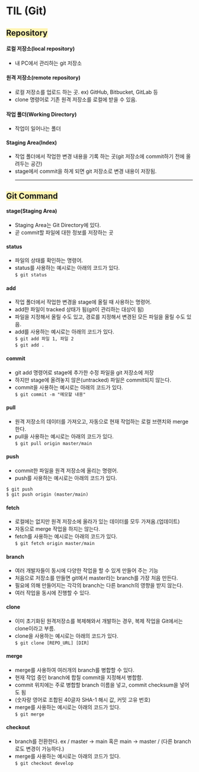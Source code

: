# **TIL (Git)**
   ## <span style='background-color: #fff5b1'>**Repository**</span>
       
#### **로컬 저장소(local repository)**   
+ 내 PC에서 관리하는 git 저장소   
#### **원격 저장소(remote repository)**   
+ 로컬 저장소를 업로드 하는 곳. ex) GitHub, Bitbucket, GitLab 등
+ clone 명령어로 기존 원격 저장소를 로컬에 받을 수 있음.   
   
#### **작업 폴더(Working Directory)**   
+ 작업이 일어나는 폴더

#### **Staging Area(Index)**   
+ 작업 폴더에서 작업한 변경 내용을 기록 하는 곳(git 저장소에 commit하기 전에 올려두는 공간)   
+ stage에서 commit을 하게 되면 git 저장소로 변경 내용이 저장됨.  
   ***
   
   
   
   
## <span style='background-color: #fff5b1'>**Git Command**</span>   

#### **stage(Staging Area)**   
+ Staging Area는 Git Directory에 있다.   
+ 곧 commit할 파일에 대한 정보를 저장하는 곳   


#### **status**   
+ 파일의 상태를 확인하는 명령어.   
+ status를 사용하는 예시로는 아래의 코드가 있다.   
`$ git status`

#### **add**   
+ 작업 폴더에서 작업한 변경을 stage에 올릴 때 사용하는 명령어.   
+ add한 파일이 tracked 상태가 됨(git이 관리하는 대상이 됨)   
+ 파일을 지정해서 올릴 수도 있고, 경로를 지정해서 변경된 모든 파일을 올릴 수도 있음.   
+ add를 사용하는 예시로는 아래의 코드가 있다.   
`$ git add 파일 1, 파일 2`   
`$ git add .`   

#### **commit**   
+ git add 명령어로 stage에 추가한 수정 파일을 git 저장소에 저장   
+ 하지만 stage에 올려놓지 않은(untracked) 파일은 commit되지 않는다.   
+ commit을 사용하는 예시로는 아래의 코드가 있다.   
`$ git commit -m "메모할 내용"`   

#### **pull**   
+ 원격 저장소의 데이터를 가져오고, 자동으로 현재 작업하는 로컬 브랜치와 merge한다.   
+ pull을 사용하는 예시로는 아래의 코드가 있다.   
`$ git pull origin master/main`   

#### **push**   
+ commit한 파일을 원격 저장소에 올리는 명령어.  
+ push를 사용하는 예시로는 아래의 코드가 있다.   
```
$ git push
$ git push origin (master/main)
```

#### **fetch**   
+ 로컬에는 없지만 원격 저장소에 올라가 있는 데이터를 모두 가져옴.(업데이트)   
+ 자동으로 merge 작업을 하지는 않는다.   
+ fetch를 사용하는 예시로는 아래의 코드가 있다.   
`$ git fetch origin master/main`   

#### **branch**   
+ 여러 개발자들이 동시에 다양한 작업을 할 수 있게 만들어 주는 기능   
+ 처음으로 저장소를 만들면 git에서 master라는 branch를 가장 처음 만든다.   
+ 필요에 의해 만들어지는 각각의 branch는 다른 branch의 영향을 받지 않는다.   
+ 여러 작업을 동시에 진행할 수 있다.   

#### **clone**
+ 이미 초기화된 원격저장소를 복제해와서 개발하는 경우, 복제 작업을 Git에서는 clone이라고 부름.   
+ clone을 사용하는 예시로는 아래의 코드가 있다.   
`$ git clone [REPO_URL] [DIR]`   

#### **merge**   
+ merge를 사용하여 여러개의 branch를 병합할 수 있다.  
+ 현재 작업 중인 branch에 합칠 commit을 지정해서 병합함.   
+ commit 위치에는 주로 병합할 branch 이름을 넣고, commit checksum을 넣어도 됨   
+ (숫자랑 영어로 조합된 40글자 SHA-1 해시 값, 커밋 고유 번호)  
+ merge를 사용하는 예시로는 아래의 코드가 있다.   
`$ git merge`   

#### **checkout**   
+ branch를 전환한다. ex / master -> main 혹은 main -> master / (다른 branch로도 변경이 가능하다.)   
+ merge를 사용하는 예시로는 아래의 코드가 있다.   
`$ git checkout develop`   